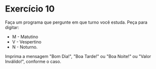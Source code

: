 # Exercício 10

Faça um programa que pergunte em que turno você estuda. Peça para digitar:

- M - Matutino
- V - Vespertino
- N - Noturno.

Imprima a mensagem "Bom Dia!", "Boa Tarde!" ou "Boa Noite!" ou "Valor Inválido!", conforme o caso.
